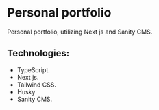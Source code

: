 # Personal portfolio

Personal portfolio, utilizing Next js and Sanity CMS.

## Technologies:

- TypeScript.
- Next js.
- Tailwind CSS.
- Husky
- Sanity CMS.
